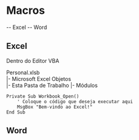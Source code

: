 # Macros

-- Excel
-- Word

## Excel

Dentro do Editor VBA

Personal.xlsb  
    |- Microsoft Excel Objetos  
          |- Esta Pasta de Trabalho
    |- Módulos  

```vba
Private Sub Workbook_Open()
    ' Coloque o código que deseja executar aqui
    MsgBox "Bem-vindo ao Excel!"
End Sub
```

## Word
